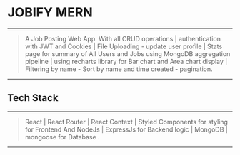 # JOBIFY MERN

---

> A Job Posting Web App. With all CRUD operations | authentication with JWT and Cookies | File Uploading - update user profile | Stats page for summary of All Users and Jobs using MongoDB aggregation pipeline | using recharts library for Bar chart and Area chart display | Filtering by name - Sort by name and time created - pagination.

---

## Tech Stack

---

> React | React Router | React Context | Styled Components for styling for Frontend And NodeJs | ExpressJs for Backend logic | MongoDB | mongoose for Database .

---
